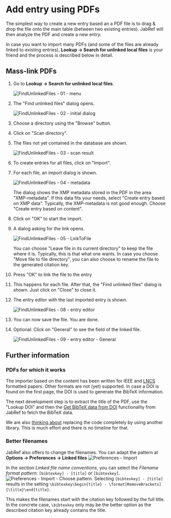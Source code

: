 # Add entry using PDFs

The simplest way to create a new entry based an a PDF file is to drag & drop the file onto the main table \(between two existing entries\). JabRef will then analyze the PDF and create a new entry.

In case you want to import many PDFs \(and some of the files are already linked to existing entries\), **Lookup → Search for unlinked local files** is your friend and the process is described below in detail.

## Mass-link PDFs

1. Go to **Lookup → Search for unlinked local files**.

   ![FindUnlinkedFiles - 01 - menu](../.gitbook/assets/findunlinkedfiles-01-menu%20%281%29.png)

2. The "Find unlinked files" dialog opens.

   ![FindUnlinkedFiles - 02 - initial dialog](../.gitbook/assets/findunlinkedfiles-02-initial-dialog%20%281%29.png)

3. Choose a directory using the "Browse" button.
4. Click on "Scan directory".
5. The files not yet contained in the database are shown.

   ![FindUnlinkedFiles - 03 - scan result](../.gitbook/assets/findunlinkedfiles-03-scan-result%20%281%29.png)

6. To create entries for all files, click on "Import".
7. For each file, an import dialog is shown.

   ![FindUnlinkedFiles - 04 - metadata](../.gitbook/assets/findunlinkedfiles-04-metadata%20%281%29.png)

   The dialog shows the XMP metadata stored in the PDF in the area "XMP-metadata". If this data fits your needs, select "Create entry based on XMP data". Typically, the XMP-metadata is not good enough. Choose "Create entry based on content".

8. Click on "OK" to start the import.
9. A dialog asking for the link opens.

   ![FindUnlinkedFiles - 05 - LinkToFile](../.gitbook/assets/findunlinkedfiles-05-linktofile%20%281%29.png)

   You can choose "Leave file in its current directory" to keep the file where it is. Typically, this is that what one wants. In case you choose "Move file to file directory", you can also choose to rename the file to the generated citation key.

10. Press "OK" to link the file to the entry
11. This happens for each file. After that, the "Find unlinked files" dialog is shown. Just click on "Close" to close it.
12. The entry editor with the last imported entry is shown.

    ![FindUnlinkedFiles - 08 - entry editor](../.gitbook/assets/findunlinkedfiles-08-entry-editor%20%281%29.png)

13. You can now save the file. You are done.
14. Optional: Click on "General" to see the field of the linked file.

    ![FindUnlinkedFiles - 09 - entry editor - General](../.gitbook/assets/findunlinkedfiles-09-entry-editor-general%20%281%29.png)

## Further information

### PDFs for which it works

The importer based on the content has been written for IEEE and [LNCS](https://github.com/latextemplates/LNCS) formatted papers. Other formats are not \(yet\) supported. In case a DOI is found on the first page, the DOI is used to generate the BibTeX information.

The next development step is to extract the title of the PDF, use the "Lookup DOI" and then the [Get BibTeX data from DOI](../finding-sorting-and-cleaning-entries/getbibtexdatafromdoi.md) functionality from JabRef to fetch the BibTeX data.

We are also [thinking about](https://github.com/koppor/jabref/issues/169) replacing the code completely by using another library. This is much effort and there is no timeline for that.

### Better filenames

JabRef also offers to change the filenames. You can adapt the pattern at **Options → Preferences → Linked files** ![Preferences - Import](../.gitbook/assets/preferences-import%20%281%29.png)

In the section _Linked file name conventions_, you can select the _Filename format pattern_: `[bibtexkey] - [title]` or `[bibtexkey]`. ![Preferences - Import - Choose pattern](../.gitbook/assets/preferences-import-choose-pattern%20%281%29.png). Selecting `[bibtexkey] - [title]` results in the setting `\bibtexkey\begin{title} - \format[RemoveBrackets]{\title}\end{title}`.

This makes the filenames start with the citation key followed by the full title. In the concrete case, `\bibtexkey` only may be the better option as the described citation key already contains the title.

